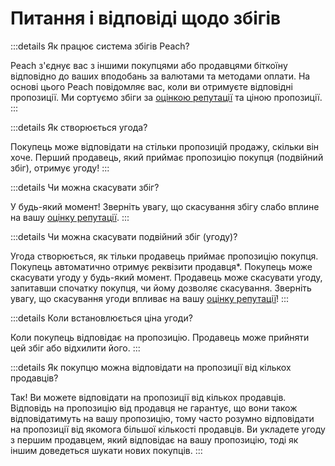 # Питання і відповіді щодо збігів

:::details Як працює система збігів Peach?

Peach з'єднує вас з іншими покупцями або продавцями біткоїну відповідно до ваших вподобань за валютами та методами оплати.
На основі цього Peach повідомляє вас, коли ви отримуєте відповідні пропозиції.
Ми сортуємо збіги за [оцінкою репутації](/uk/faq/account/#what-does-the-peach-score-mean) та ціною пропозиції.
:::

:::details Як створюється угода?

Покупець може відповідати на стільки пропозицій продажу, скільки він хоче.
Перший продавець, який приймає пропозицію покупця (подвійний збіг), отримує угоду!
:::

:::details Чи можна скасувати збіг?

У будь-який момент!
Зверніть увагу, що скасування збігу слабо вплине на вашу [оцінку репутації](/uk/faq/account/#what-does-the-peach-score-mean).
:::

:::details Чи можна скасувати подвійний збіг (угоду)?

Угода створюється, як тільки продавець приймає пропозицію покупця.
Покупець автоматично отримує реквізити продавця\*.
Покупець може скасувати угоду у будь-який момент.
Продавець може скасувати угоду, запитавши спочатку покупця, чи йому дозволяє скасування.
Зверніть увагу, що скасування угоди впливає на вашу [оцінку репутації](/uk/faq/account/#what-does-the-peach-score-mean)!
:::

:::details Коли встановлюється ціна угоди?

Коли покупець відповідає на пропозицію.
Продавець може прийняти цей збіг або відхилити його.
:::

:::details Як покупцю можна відповідати на пропозиції від кількох продавців?

Так! Ви можете відповідати на пропозиції від кількох продавців. Відповідь на пропозицію від продавця не гарантує, що вони також відповідатимуть на вашу пропозицію, тому часто розумно відповідати на пропозиції від якомога більшої кількості продавців. Ви укладете угоду з першим продавцем, який відповідає на вашу пропозицію, тоді як іншим доведеться шукати нових покупців.
:::
